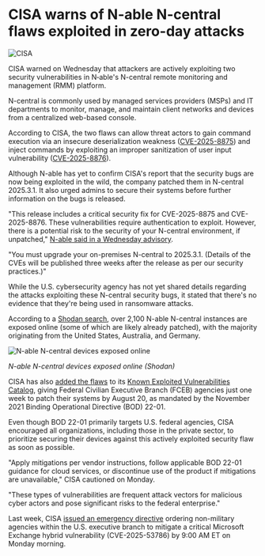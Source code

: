 # CISA warns of N-able N-central flaws exploited in zero-day attacks

![CISA](https://www.bleepstatic.com/content/hl-images/2025/01/13/CISA-headpic.jpg)

CISA warned on Wednesday that attackers are actively exploiting two security vulnerabilities in N‑able's N-central remote monitoring and management (RMM) platform.

N-central is commonly used by managed services providers (MSPs) and IT departments to monitor, manage, and maintain client networks and devices from a centralized web-based console.

According to CISA, the two flaws can allow threat actors to gain command execution via an insecure deserialization weakness ([CVE-2025-8875](https://www.cisa.gov/known-exploited-vulnerabilities-catalog?search%5Fapi%5Ffulltext=CVE-2025-8875&field%5Fdate%5Fadded%5Fwrapper=all&field%5Fcve=&sort%5Fby=field%5Fdate%5Fadded&items%5Fper%5Fpage=20&url=)) and inject commands by exploiting an improper sanitization of user input vulnerability ([CVE-2025-8876](https://www.cisa.gov/known-exploited-vulnerabilities-catalog?search%5Fapi%5Ffulltext=CVE-2025-8876&field%5Fdate%5Fadded%5Fwrapper=all&field%5Fcve=&sort%5Fby=field%5Fdate%5Fadded&items%5Fper%5Fpage=20&url=)).

Although N-able has yet to confirm CISA's report that the security bugs are now being exploited in the wild, the company patched them in N-central 2025.3.1\. It also urged admins to secure their systems before further information on the bugs is released.

"This release includes a critical security fix for CVE-2025-8875 and CVE-2025-8876\. These vulnerabilities require authentication to exploit. However, there is a potential risk to the security of your N-central environment, if unpatched," [N-able said in a Wednesday advisory](https://status.n-able.com/2025/08/13/announcing-the-ga-of-n-central-2025-3-1/).

"You must upgrade your on-premises N-central to 2025.3.1\. (Details of the CVEs will be published three weeks after the release as per our security practices.)"

While the U.S. cybersecurity agency has not yet shared details regarding the attacks exploiting these N-central security bugs, it stated that there's no evidence that they're being used in ransomware attacks.

According to a [Shodan search](https://beta.shodan.io/search?query=html%3An-central), over 2,100 N-able N-central instances are exposed online (some of which are likely already patched), with the majority originating from the United States, Australia, and Germany.

![N-able N-central devices exposed online](https://www.bleepstatic.com/images/news/u/1109292/2025/N-able-N-central-exposed-devices.jpg)

_N-able N-central devices exposed online (Shodan)_

CISA has also [added the flaws](https://www.cisa.gov/news-events/alerts/2025/08/13/cisa-adds-two-known-exploited-vulnerabilities-catalog) to its [Known Exploited Vulnerabilities Catalog](https://www.cisa.gov/known-exploited-vulnerabilities-catalog?search%5Fapi%5Ffulltext=SysAid&field%5Fdate%5Fadded%5Fwrapper=all&field%5Fcve=&sort%5Fby=field%5Fdate%5Fadded&items%5Fper%5Fpage=20&url=), giving Federal Civilian Executive Branch (FCEB) agencies just one week to patch their systems by August 20, as mandated by the November 2021 Binding Operational Directive (BOD) 22-01.

Even though BOD 22-01 primarily targets U.S. federal agencies, CISA encouraged all organizations, including those in the private sector, to prioritize securing their devices against this actively exploited security flaw as soon as possible.

"Apply mitigations per vendor instructions, follow applicable BOD 22-01 guidance for cloud services, or discontinue use of the product if mitigations are unavailable," CISA cautioned on Monday.

"These types of vulnerabilities are frequent attack vectors for malicious cyber actors and pose significant risks to the federal enterprise."

Last week, CISA [issued an emergency directive](https://www.bleepingcomputer.com/news/security/cisa-orders-fed-agencies-to-patch-new-cve-2025-53786-exchange-flaw/) ordering non-military agencies within the U.S. executive branch to mitigate a critical Microsoft Exchange hybrid vulnerability (CVE-2025-53786) by 9:00 AM ET on Monday morning.
